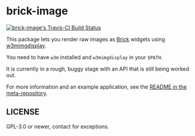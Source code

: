 # brick-image

[![brick-image's Travis-CI Build Status](https://travis-ci.org/prikhi/brick-image.svg?branch=master)](https://travis-ci.org/prikhi/hs-w3mimgdisplay "W3mImgDisplay on travis-ci.org")

This package lets you render raw images as
[Brick](https://github.com/jtdaugherty/brick) widgets using
[w3mimgdisplay](https://github.com/tats/w3m/blob/master/w3mimgdisplay.c).

You need to have `w3m` installed and `w3mimgdisplay` in your `$PATH`.

It is currently in a rough, buggy stage with an API that is still being worked
out.

For more information and an example application, see the [README in the
meta-repository](https://github.com/prikhi/hs-w3mimgdisplay).


## LICENSE

GPL-3.0 or newer, contact for exceptions.
